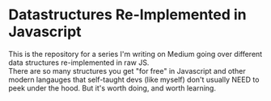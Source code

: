 # Datastructures Re-Implemented in Javascript
This is the repository for a series I'm writing on Medium going over different data structures re-implemented in raw JS.  
There are so many structures you get "for free" in Javascript and other modern langauges that self-taught devs (like myself) don't usually NEED to peek under the hood.
But it's worth doing, and worth learning.  


